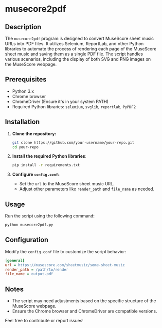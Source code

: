 # musecore2pdf

## Description
The `musecore2pdf` program is designed to convert MuseScore sheet music URLs into PDF files. It utilizes Selenium, ReportLab, and other Python libraries to automate the process of rendering each page of the MuseScore sheet music and saving them as a single PDF file. The script handles various scenarios, including the display of both SVG and PNG images on the MuseScore webpage.

## Prerequisites
- Python 3.x
- Chrome browser
- ChromeDriver (Ensure it's in your system PATH)
- Required Python libraries: `selenium`, `svglib`, `reportlab`, `PyPDF2`

## Installation
1. **Clone the repository:**
   ```bash
   git clone https://github.com/your-username/your-repo.git
   cd your-repo
   ```

2. **Install the required Python libraries:**
   ```bash
   pip install -r requirements.txt
   ```

3. **Configure `config.conf`:**
   - Set the `url` to the MuseScore sheet music URL.
   - Adjust other parameters like `render_path` and `file_name` as needed.

## Usage
Run the script using the following command:
```bash
python musecore2pdf.py
```

## Configuration
Modify the `config.conf` file to customize the script behavior:
```ini
[general]
url = https://musescore.com/sheetmusic/some-sheet-music
render_path = /path/to/render
file_name = output.pdf
```

## Notes
- The script may need adjustments based on the specific structure of the MuseScore webpage.
- Ensure the Chrome browser and ChromeDriver are compatible versions.

Feel free to contribute or report issues!

